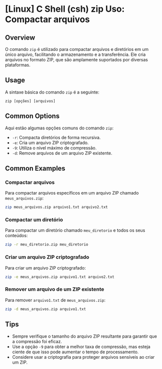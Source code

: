 # [Linux] C Shell (csh) zip Uso: Compactar arquivos

## Overview
O comando `zip` é utilizado para compactar arquivos e diretórios em um único arquivo, facilitando o armazenamento e a transferência. Ele cria arquivos no formato ZIP, que são amplamente suportados por diversas plataformas.

## Usage
A sintaxe básica do comando `zip` é a seguinte:

```
zip [opções] [arquivos]
```

## Common Options
Aqui estão algumas opções comuns do comando `zip`:

- `-r`: Compacta diretórios de forma recursiva.
- `-e`: Cria um arquivo ZIP criptografado.
- `-9`: Utiliza o nível máximo de compressão.
- `-d`: Remove arquivos de um arquivo ZIP existente.

## Common Examples

### Compactar arquivos
Para compactar arquivos específicos em um arquivo ZIP chamado `meus_arquivos.zip`:

```bash
zip meus_arquivos.zip arquivo1.txt arquivo2.txt
```

### Compactar um diretório
Para compactar um diretório chamado `meu_diretorio` e todos os seus conteúdos:

```bash
zip -r meu_diretorio.zip meu_diretorio
```

### Criar um arquivo ZIP criptografado
Para criar um arquivo ZIP criptografado:

```bash
zip -e meus_arquivos.zip arquivo1.txt arquivo2.txt
```

### Remover um arquivo de um ZIP existente
Para remover `arquivo1.txt` de `meus_arquivos.zip`:

```bash
zip -d meus_arquivos.zip arquivo1.txt
```

## Tips
- Sempre verifique o tamanho do arquivo ZIP resultante para garantir que a compressão foi eficaz.
- Use a opção `-9` para obter a melhor taxa de compressão, mas esteja ciente de que isso pode aumentar o tempo de processamento.
- Considere usar a criptografia para proteger arquivos sensíveis ao criar um ZIP.